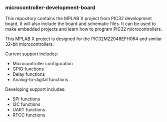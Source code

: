 ### microcontroller-development-board
This repository contains the MPLAB X project from PIC32 development board. It will also include the board and schematic files. It can be used to make embedded projects and learn how to program PIC32 microcontrollers.

This MPLAB X project is designed for the PIC32MZ2048EFH064 and similar 32-bit microcontrollers. 

Current support includes:
<ul>
<li>Microcontroller configuration</li>
<li>GPIO functions</li>
<li>Delay functions</li>
<li>Analog-to-digital functions</li>
</ul>

Developing support includes:
<ul>
<li>SPI functions</li>
<li>I2C functions</li>
<li>UART functions</li>
<li>RTCC functions</li>
</ul>
